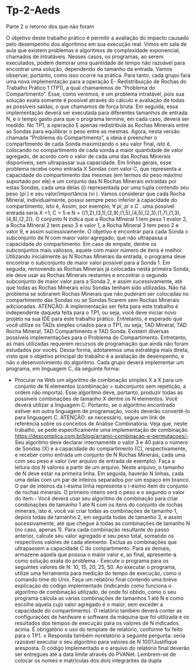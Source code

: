 # Tp-2-Aeds
Parte 2 o retorno dos que não foram

 O objetivo deste trabalho prático é permitir a avaliação do impacto causado pelo desempenho dos
 algoritmos em sua execução real. Vimos em sala de aula que existem problemas e algoritmos de
 complexidade exponencial, chamados de intratáveis. Nesses casos, os programas, ao serem executados,
 podem demorar uma quantidade de tempo não razoável para encontrar uma solução, dependendo do
 tamanho da entrada. Vamos observar, portanto, como isso ocorre na prática.
 Para tanto, cada grupo fará uma nova implementação para a operação E- Redistribuição de Rochas do
 Trabalho Prático 1 (TP1), a qual chamaremos de “Problema do Compartimento”. Esse, como veremos, é
 um problema intratável, pois sua solução exata somente é possível através do cálculo e avaliação de
 todas as possíveis saídas, o que chamamos de força bruta. Em seguida, essa implementação deverá ser
 executada para diferentes tamanhos de entrada N, e o tempo gasto para que o programa termine, em
 cada caso, deverá ser medido.
 No TP1, a operação E apenas redistribuía as Rochas Minerais entre as Sondas para equilibrar o peso
 entre as mesmas. Agora, nesta versão chamada “Problema do Compartimento”, a ideia é preencher o
 compartimento de cada Sonda maximizando o seu valor final, isto é, colocando no compartimento de
 cada sonda a maior quantidade de valor agregado, de acordo com o valor de cada uma das Rochas
 Minerais disponíveis, sem ultrapassar sua capacidade.
 Em linhas gerais, esse problema recebe como entrada X Sondas com valor C, que representa a
 capacidade do compartimento das mesmas (em termos do peso máximo suportado por ele) e um
 conjunto das N Rochas Minerais extraídas por estas Sondas, cada uma delas (i) representada por uma
 tupla contendo seu peso (pi
 ) e seu valor/importância (vi
 ). Vamos considerar que cada Rocha Mineral,
 individualmente, possui sempre peso inferior à capacidade do compartimento, isto é,
 Assim,
 por
 exemplo,
 ∀ 𝑝𝑖, 𝑝𝑖 ≤ 𝐶
 .
 uma possível entrada seria X =1, C = 5 e N =
 {(1,2),(3,1),(2,9),(1,5),(4,5),(2,3),(1,7),(1,3),(4,8),(2,2)}. O conjunto N indica que a Rocha MIneral 1 tem
 peso 1 evalor 2, a Rocha MIneral 2 tem peso 3 e valor 1, a Rocha Mineral 3 tem peso 2 e valor 9, e assim
 sucessivamente. O objetivo é encontrar para cada Sonda o subconjunto de N com maior valor agregado,
 que não ultrapassa a capacidade do compartimento. Em caso de empate, dentre os subconjuntos mais
 valiosos, aquele com maior número de itens é melhor.
 Utilizando inicialmente as N Rochas Minerais da entrada, o programa deve encontrar o subconjunto de
 maior valor possível para a Sonda 1. Em seguida, removendo as Rochas Minerais já colocadas nesta
 primeira Sonda, ele deve usar as Rochas Minerais restantes e encontrar o segundo subconjunto de maior
 valor para a Sonda 2, e assim sucessivamente, até que todas as Rochas Minerais e/ou Sondas tenham
 sido utilizadas. Não há problema se sobrarem Rochas Minerais que não puderam ser colocadas no
 compartimento das Sondas ou se Sondas ficarem sem Rochas Minerais adicionadas.
 ATENÇÃO: A implementação ser feita para este trabalho é independente daquela feita para o TP1, ou
 seja, você deve iniciar novo projeto na sua IDE para este trabalho prático. Entretanto, é esperado que
 você utilize os TADs simples criados para o TP1, ou seja, TAD Mineral, TAD Rocha Mineral, TAD
 Compartimento e TAD Sonda.
 Existem diversas possíveis implementações para o Problema do Compartimento. Entretanto, as mais
 utilizadas requerem recursos de programação que ainda não foram estudados por vocês. Dessa forma,
 adotaremos uma estratégia mais direta, visto que o objetivo principal do trabalho é a avaliação de
 desempenho, e não o desenvolvimento do algoritmo. Cada grupo deverá implementar um programa, em
 linguagem C, da seguinte forma:
- Procurar na Web um algoritmo de combinação simples X a X para um conjunto de N
 elementos (combinação = subconjunto sem repetição, a ordem não importa). Esse algoritmo
 deve, portanto, produzir todas as possíveis combinações de tamanho X dentre os N elementos.
 Você deverá utilizar a linguagem C. Portanto, se o algoritmo encontrado estiver em outra
 linguagem de programação, vocês deverão convertê-lo
 para linguagem C.
 ATENÇÃO: se necessário, segue um link de referência sobre os conceitos de Análise
 Combinatória. Veja que, neste trabalho, se pede especificamente uma implementação de
 combinação. https://descomplica.com.br/blog/arranjo-combinacao-e-permutacoes/- Seu algoritmo deve declarar internamente o valor 3 e 40 para o número de Sondas (X) e a
 capacidade do compartimento (C), respectivamente, e receber como entrada um conjunto de N
 Rochas Minerais, cada uma com seu peso e valor (ver arquivo de entrada de exemplo). Faça a
 leitura dos N valores a partir de um arquivo. Neste arquivo, o tamanho de N deve estar na
 primeira linha. Em seguida, haverão N linhas, cada uma delas com um par de inteiros separados
 por um espaço em branco. O par de inteiros da i-ésima linha representa o i-ésimo item do
 conjunto de rochas minerais. O primeiro inteiro será o peso e o segundo o valor do item.- Você deverá usar seu algoritmo de combinação para criar combinações de tamanho 1 até N
 com os itens do conjunto de rochas minerais, isto é, você vai criar todas as combinações de
 tamanho 1, depois todas de tamanho 2, em seguida todas de tamanho 3, e assim
 sucessivamente, até que chegue à todas as combinações de tamanho N (no caso, apenas 1).
 Para cada combinação resultante do passo anterior, calcule seu valor agregado e seu peso total,
 somando os respectivos valores de cada elemento. Exclua as combinações que ultrapassem a
 capacidade C do compartimento. Para as demais, armazene aquela que possua o maior valor e,
 ao final, apresente-a como solução exata do problema.- Execute o programa para os seguintes valores de N: 10, 15, 20, 25, 50. Ao executar o
 programa, utilize uma ferramenta para medição do tempo de execução, como o comando time
 do Unix.
 Faça um relatório final contendo uma breve explicação do código implementado (indicando como
 funciona o algoritmo de combinação utilizado, de onde foi obtido, como o seu programa calcula as várias
 combinações de tamanhos 1 até N e como escolhe aquela cujo valor agregado é o maior, sem exceder a
 capacidade do compartimento). O relatório também deverá conter as configurações de hardware e
 software da máquina que foi utilizada e os resultados dos tempos de execução para os valores de N
 indicados acima. É obrigatório o uso do template de relatório, conforme foi feito para o TP1.
 ≥ 
Responda também norelatório à seguinte pergunta: seria razoável executar o seu algoritmo para valores
 de N 100?Justifique aresposta.
 O código implementado e o arquivo do relatório final deverão ser entregues até a data limite através do
 PVANet. Lembrem-se de colocar os nomes e matrículas dos dois integrantes da dupla